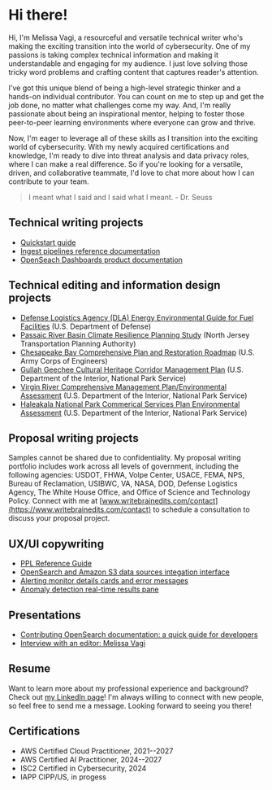 # Hi there!

Hi, I'm Melissa Vagi, a resourceful and versatile technical writer who's making the exciting transition into the world of cybersecurity. One of my passions is taking complex technical information and making it understandable and engaging for my audience. I just love solving those tricky word problems and crafting content that captures reader's attention.

I've got this unique blend of being a high-level strategic thinker and a hands-on individual contributor. You can count on me to step up and get the job done, no matter what challenges come my way. And, I'm really passionate about being an inspirational mentor, helping to foster those peer-to-peer learning environments where everyone can grow and thrive.

Now, I'm eager to leverage all of these skills as I transition into the exciting world of cybersecurity. With my newly acquired certifications and knowledge, I'm ready to dive into threat analysis and data privacy roles, where I can make a real difference. So if you're looking for a versatile, driven, and collaborative teammate, I'd love to chat more about how I can contribute to your team.

> I meant what I said and I said what I meant. - Dr. Seuss

## Technical writing projects

- [Quickstart guide](https://opensearch.org/docs/latest/dashboards/quickstart/)
- [Ingest pipelines reference documentation](https://opensearch.org/docs/latest/ingest-pipelines/index/)
- [OpenSeach Dashboards product documentation](https://opensearch.org/docs/latest/dashboards/index/)

## Technical editing and information design projects

- [Defense Logistics Agency (DLA) Energy Environmental Guide for Fuel Facilities](https://www.dla.mil/Energy/About/Library/) (U.S. Department of Defense)
- [Passaic River Basin Climate Resilience Planning Study](https://www.njtpa.org/Planning/Regional-Programs/Studies/Completed/2019/Passaic-River-Basin-Climate-Resilience-Plan.aspx) (North Jersey Transportation Planning Authority) 
- [Chesapeake Bay Comprehensive Plan and Restoration Roadmap](https://www.nab.usace.army.mil/Missions/Civil-Works/chesapeake-bay-comprehensive-plan/) (U.S. Army Corps of Engineers) 
- [Gullah Geechee Cultural Heritage Corridor Management Plan](https://gullahgeecheecorridor.org/resources/management-plan/) (U.S. Department of the Interior, National Park Service)
- [Virgin River Comprehensive Management Plan/Environmental Assessment](https://www.rivers.gov/rivers/sites/rivers/files/documents/plans/virgin-plan.pdf) (U.S. Department of the Interior, National Park Service)
- [Haleakala National Park Commerical Services Plan Environmental Assessment](https://www.nps.gov/hale/learn/management/index.htm) (U.S. Department of the Interior, National Park Service)

## Proposal writing projects

Samples cannot be shared due to confidentiality. My proposal writing portfolio includes work across all levels of government, including the following agencies: USDOT, FHWA, Volpe Center, USACE, FEMA, NPS, Bureau of Reclamation, USIBWC, VA, NASA, DOD, Defense Logistics Agency, The White House Office, and Office of Science and Technology Policy. Connect with me at [www.writebrainedits.com/contact](https://www.writebrainedits.com/contact) to schedule a consultation to discuss your proposal project.

## UX/UI copywriting

- [PPL Reference Guide](https://playground.opensearch.org/app/observability-dashboards#/bf652d00-d128-11ee-a7af-a7d192ce1e53)
- [OpenSearch and Amazon S3 data sources integation interface](https://playground.opensearch.org/app/datasources#/configure/S3GLUE)
- [Alerting monitor details cards and error messages](https://playground.opensearch.org/app/alerting#/monitors/6vaSOosBa5CNl5BaR20Q?action=update-monitor)
- [Anomaly detection real-time results pane](https://playground.opensearch.org/app/anomaly-detection-dashboards#/detectors/Sv6SOosBinAYkW773t8v/results)  

## Presentations

- [Contributing OpenSearch documentation: a quick guide for developers](https://www.youtube.com/watch?v=zmVC3fQwnVI)
- [Interview with an editor: Melissa Vagi](https://aceseditors.org/news/2020/interview-with-an-editor-melissa-vagi)

## Resume

Want to learn more about my professional experience and background? Check out [my LinkedIn page](https://www.linkedin.com/in/melissavagi)! I'm always willing to connect with new people, so feel free to send me a message. Looking forward to seeing you there!

## Certifications

- AWS Certified Cloud Practitioner, 2021--2027
- AWS Certified AI Practitioner, 2024--2027
- ISC2 Certified in Cybersecurity, 2024
- IAPP CIPP/US, in progess
